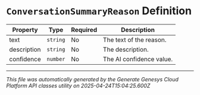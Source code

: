 # `ConversationSummaryReason` Definition

| Property | Type | Required | Description |
|----------|------|----------|-------------|
| text | `string` | No | The text of the reason. |
| description | `string` | No | The description. |
| confidence | `number` | No | The AI confidence value. |

---

*This file was automatically generated by the Generate Genesys Cloud Platform API classes utility on 2025-04-24T15:04:25.600Z*